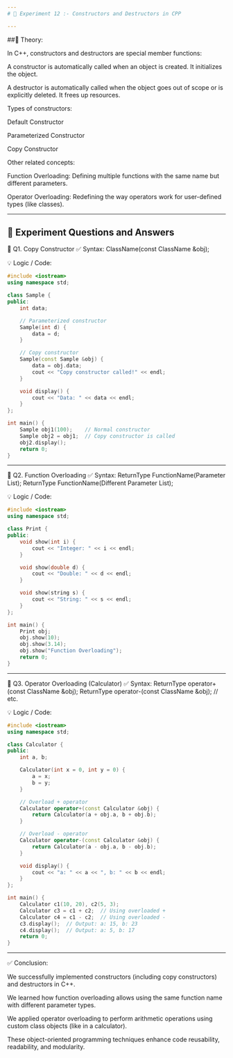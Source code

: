 ```yaml
---
# 🧪 Experiment 12 :- Constructors and Destructors in CPP

---
```


##📖 Theory:

In C++, constructors and destructors are special member functions:

A constructor is automatically called when an object is created. It initializes the object.

A destructor is automatically called when the object goes out of scope or is explicitly deleted. It frees up resources.

Types of constructors:

Default Constructor

Parameterized Constructor

Copy Constructor

Other related concepts:

Function Overloading: Defining multiple functions with the same name but different parameters.

Operator Overloading: Redefining the way operators work for user-defined types (like classes).

---

📝 Experiment Questions and Answers
---
🔹 Q1. Copy Constructor
✅ Syntax:
ClassName(const ClassName &obj);

💡 Logic / Code:
```cpp
#include <iostream>
using namespace std;

class Sample {
public:
    int data;

    // Parameterized constructor
    Sample(int d) {
        data = d;
    }

    // Copy constructor
    Sample(const Sample &obj) {
        data = obj.data;
        cout << "Copy constructor called!" << endl;
    }

    void display() {
        cout << "Data: " << data << endl;
    }
};

int main() {
    Sample obj1(100);    // Normal constructor
    Sample obj2 = obj1;  // Copy constructor is called
    obj2.display();
    return 0;
}
```

---

🔹 Q2. Function Overloading
✅ Syntax:
ReturnType FunctionName(Parameter List);
ReturnType FunctionName(Different Parameter List);

💡 Logic / Code:
```cpp
#include <iostream>
using namespace std;

class Print {
public:
    void show(int i) {
        cout << "Integer: " << i << endl;
    }

    void show(double d) {
        cout << "Double: " << d << endl;
    }

    void show(string s) {
        cout << "String: " << s << endl;
    }
};

int main() {
    Print obj;
    obj.show(10);
    obj.show(3.14);
    obj.show("Function Overloading");
    return 0;
}
```

---

🔹 Q3. Operator Overloading (Calculator)
✅ Syntax:
ReturnType operator+(const ClassName &obj);
ReturnType operator-(const ClassName &obj);
// etc.

💡 Logic / Code:
```cpp
#include <iostream>
using namespace std;

class Calculator {
public:
    int a, b;

    Calculator(int x = 0, int y = 0) {
        a = x;
        b = y;
    }

    // Overload + operator
    Calculator operator+(const Calculator &obj) {
        return Calculator(a + obj.a, b + obj.b);
    }

    // Overload - operator
    Calculator operator-(const Calculator &obj) {
        return Calculator(a - obj.a, b - obj.b);
    }

    void display() {
        cout << "a: " << a << ", b: " << b << endl;
    }
};

int main() {
    Calculator c1(10, 20), c2(5, 3);
    Calculator c3 = c1 + c2;  // Using overloaded +
    Calculator c4 = c1 - c2;  // Using overloaded -
    c3.display();  // Output: a: 15, b: 23
    c4.display();  // Output: a: 5, b: 17
    return 0;
}
```

---

✅ Conclusion:

We successfully implemented constructors (including copy constructors) and destructors in C++.

We learned how function overloading allows using the same function name with different parameter types.

We applied operator overloading to perform arithmetic operations using custom class objects (like in a calculator).

These object-oriented programming techniques enhance code reusability, readability, and modularity.

